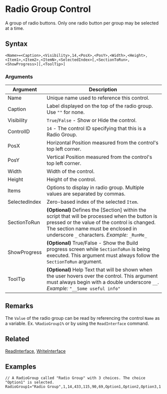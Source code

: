 # Radio Group Control

A group of radio buttons. Only one radio button per group may be selected at a time.

## Syntax

```pebakery
<Name>=<Caption>,<Visibility>,14,<PosX>,<PosY>,<Width>,<Height>,<Item1>,<Item2>,<ItemN>,<SelectedIndex>[,<SectionToRun>,<ShowProgress>][,<ToolTip>]
```

### Arguments

| Argument | Description |
| --- | --- |
| Name | Unique name used to reference this control. |
| Caption | Label displayed on the top of the radio group. Use `""` for none. |
| Visibility | `True`/`False` - Show or Hide the control. |
| ControlID | `14` - The control ID specifying that this is a Radio Group. |
| PosX | Horizontal Position measured from the control's top left corner. |
| PosY | Vertical Position measured from the control's top left corner. |
| Width | Width of the control. |
| Height | Height of the control. |
| Items | Options to display in radio group. Multiple values are separated by commas. |
| SelectedIndex | Zero-based index of the selected `Item`. |
| SectionToRun | **(Optional)** Defines the [Section] within the script that will be processed when the button is pressed or the value of the control is changed. The section name must be enclosed in underscore `_` characters. *Example:* `_RunMe_` |
| ShowProgress | **(Optional)** True/False - Show the Build progress screen while `SectionToRun` is being executed. This argument must always follow the `SectionToRun` argument. |
| ToolTip | **(Optional)** Help Text that will be shown when the user hovers over the control. This argument must always begin with a double underscore `__`. *Example:* `"__Some useful info"` |

## Remarks

The `Value` of the radio group can be read by referencing the control `Name` as a variable. Ex. `%RadioGroup1%` or by using the `ReadInterface` command.

## Related

[ReadInterface](/Commands/Interface/ReadInterface.md), [WriteInterface](/Commands/Interface/WriteInterface.md)

## Examples

```pebakery
// A RadioGroup called "Radio Group" with 3 choices. The choice "Option1" is selected.
RadioGroup1="Radio Group",1,14,433,115,90,69,Option1,Option2,Option3,1
```